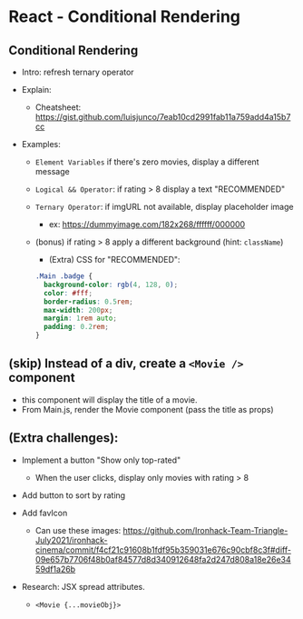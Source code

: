 
# React - Conditional Rendering



## Conditional Rendering

- Intro: refresh ternary operator

- Explain:
  - Cheatsheet: https://gist.github.com/luisjunco/7eab10cd2991fab11a759add4a15b7cc

  <!-- @todo: add demos (stackbliz) to the cheatsheet (plus quick exercise) -->


- Examples:
  - `Element Variables` if there's zero movies, display a different message
  - `Logical && Operator`: if rating > 8 display a text "RECOMMENDED"
  - `Ternary Operator`: if imgURL not  available, display placeholder image
    - ex: https://dummyimage.com/182x268/ffffff/000000

  - (bonus) if rating > 8 apply a different background (hint: `className`)


      - (Extra) CSS for "RECOMMENDED":

      ```css
      .Main .badge {
        background-color: rgb(4, 128, 0);
        color: #fff;
        border-radius: 0.5rem;
        max-width: 200px;
        margin: 1rem auto;
        padding: 0.2rem;
      }
      ```



## (skip) Instead of a div, create a `<Movie />` component
  <!-- @Luis: skip this (we haven't seen comunication from child to parent component + they don't need it for today's lab) -->
  - this component will display the title of a movie.
  - From Main.js, render the Movie component (pass the title as props)



## (Extra challenges):
  - Implement a button "Show only top-rated"
    - When the user clicks, display only movies with rating > 8
  
  - Add button to sort by rating

  - Add favIcon
    - Can use these images: https://github.com/Ironhack-Team-Triangle-July2021/ironhack-cinema/commit/f4cf21c91608b1fdf95b359031e676c90cbf8c3f#diff-09e657b7706f48b0af84577d8d340912648fa2d247d808a18e26e3459df1a26b

  - Research: JSX spread attributes.
    - `<Movie {...movieObj}>`
      
